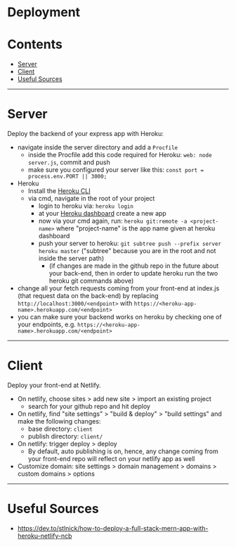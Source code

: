 # Deployment

Contents
===============
* [Server](#server)
* [Client](#client)
* [Useful Sources](#useful-sources)


------------

# Server

Deploy the backend of your express app with Heroku:

* navigate inside the server directory and add a `Procfile`
    * inside the Procfile add this code required for Heroku: `web: node server.js`, commit and push
    * make sure you configured your server like this: `const port = process.env.PORT || 3000;`
* Heroku
    * Install the [Heroku CLI](https://devcenter.heroku.com/articles/heroku-cli#install-the-heroku-cli)
    * via cmd, navigate in the root of your project
        * login to heroku via: `heroku login`
        * at your [Heroku dashboard](https://dashboard.heroku.com/apps) create a new app
        * now via your cmd again, run: `heroku git:remote -a <project-name>` where "project-name" is the app name given at heroku dashboard
        * push your server to heroku: `git subtree push --prefix server heroku master` ("subtree" because you are in the root and not inside the server path)
            * (if changes are made in the github repo in the future about your back-end, then in order to update heroku run the two heroku git commands above)
* change all your fetch requests coming from your front-end at index.js (that request data on the back-end) by replacing `http://localhost:3000/<endpoint>` with `https://<heroku-app-name>.herokuapp.com/<endpoint>`
* you can make sure your backend works on heroku by checking one of your endpoints, e.g. `https://<heroku-app-name>.herokuapp.com/<endpoint>`

-------

# Client

Deploy your front-end at Netlify.

* On netlify, choose sites > add new site > import an existing project
    * search for your github repo and hit deploy
* On netlify, find "site settings" > "build & deploy" > "build settings" and make the following changes:
    * base directory: `client`
    * publish directory: `client/`
* On netlify: trigger deploy > deploy    
    * By default, auto publishing is on, hence, any change coming from your front-end repo will reflect on your netlify app as well
* Customize domain: site settings > domain management > domains > custom domains > options


-------

# Useful Sources

* https://dev.to/stlnick/how-to-deploy-a-full-stack-mern-app-with-heroku-netlify-ncb

